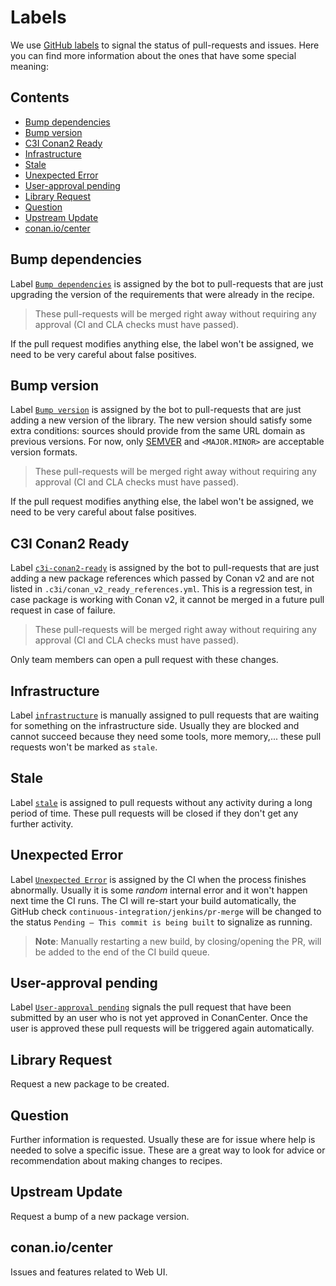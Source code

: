 # Labels

We use [GitHub labels](https://github.com/conan-io/conan-center-index/labels) to signal the status
of pull-requests and issues. Here you can find more information about the ones that have some
special meaning:

<!-- toc -->
## Contents

  * [Bump dependencies](#bump-dependencies)
  * [Bump version](#bump-version)
  * [C3I Conan2 Ready](#c3i-conan2-ready)
  * [Infrastructure](#infrastructure)
  * [Stale](#stale)
  * [Unexpected Error](#unexpected-error)
  * [User-approval pending](#user-approval-pending)
  * [Library Request](#library-request)
  * [Question](#question)
  * [Upstream Update](#upstream-update)
  * [conan.io/center](#conaniocenter)<!-- endToc -->

## Bump dependencies

Label [`Bump dependencies`](https://github.com/conan-io/conan-center-index/pulls?q=is%3Aopen+is%3Apr+label%3A%22Bump+dependencies%22+)
is assigned by the bot to pull-requests that are just upgrading the version of the requirements that were already in the
recipe.

> These pull-requests will be merged right away without requiring any approval (CI and CLA checks must have passed).

If the pull request modifies anything else, the label won't be assigned, we need to be very careful about false positives.

## Bump version

Label [`Bump version`](https://github.com/conan-io/conan-center-index/pulls?q=is%3Aopen+is%3Apr+label%3A%22Bump+version%22)
is assigned by the bot to pull-requests that are just adding a new version of the library. The new version should satisfy
some extra conditions: sources should provide from the same URL domain as previous versions.
For now, only [SEMVER](https://semver.org/#semantic-versioning-200) and `<MAJOR.MINOR>` are acceptable version formats.

> These pull-requests will be merged right away without requiring any approval (CI and CLA checks must have passed).

If the pull request modifies anything else, the label won't be assigned, we need to be very careful about false positives.

## C3I Conan2 Ready

Label [`c3i-conan2-ready`](https://github.com/conan-io/conan-center-index/pulls?q=is%3Aopen+is%3Apr+label%3A%22c3i-conan2-ready%22)
is assigned by the bot to pull-requests that are just adding a new package references which passed by Conan v2 and are not listed in `.c3i/conan_v2_ready_references.yml`.
This is a regression test, in case package is working with Conan v2, it cannot be merged in a future pull request in case of failure.

> These pull-requests will be merged right away without requiring any approval (CI and CLA checks must have passed).

Only team members can open a pull request with these changes.

## Infrastructure

Label [`infrastructure`](https://github.com/conan-io/conan-center-index/pulls?q=is%3Aopen+is%3Apr+label%3Ainfrastructure) is
manually assigned to pull requests that are waiting for something on the infrastructure side. Usually they are blocked and
cannot succeed because they need some tools, more memory,... these pull requests won't be marked as `stale`.

## Stale

Label [`stale`](https://github.com/conan-io/conan-center-index/pulls?q=is%3Aopen+is%3Apr+label%3Astale) is assigned to
pull requests without any activity during a long period of time. These pull requests will be closed if they don't get
any further activity.

## Unexpected Error

Label [`Unexpected Error`](https://github.com/conan-io/conan-center-index/pulls?q=is%3Aopen+is%3Apr+label%3A%22Unexpected+Error%22)
is assigned by the CI when the process finishes abnormally.
Usually it is some _random_ internal error and it won't happen next time the CI runs.
The CI will re-start your build automatically, the GitHub check `continuous-integration/jenkins/pr-merge`
will be changed to the status `Pending — This commit is being built` to signalize as running.

> **Note**: Manually restarting a new build, by closing/opening the PR, will be added to the end of the CI build queue.

## User-approval pending

Label [`User-approval pending`](https://github.com/conan-io/conan-center-index/pulls?q=is%3Aopen+is%3Apr+label%3A%22User-approval+pending%22)
signals the pull request that have been submitted by an user who is not yet approved in ConanCenter. Once the user is
approved these pull requests will be triggered again automatically.

## Library Request

Request a new package to be created.

## Question

Further information is requested. Usually these are for issue where help is needed to solve a specific issue. These are a great way
to look for advice or recommendation about making changes to recipes.

## Upstream Update

Request a bump of a new package version.

## conan.io/center

Issues and features related to Web UI.
